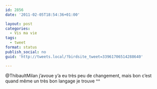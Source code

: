 ```yaml
---
id: 2856
date: '2011-02-05T18:54:36+01:00'

layout: post
categories:
  - Vis ma vie
tags:
  - tweet
format: status
publish_social: no
guid: 'http://tweets.local/?birdsite_tweet=33961706514288640'

---
```


@ThibaultMilan j’avoue y’a eu très peu de changement, mais bon c’est quand même un très bon langage je trouve ^^